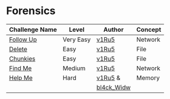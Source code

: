 # Forensics

| Challenge Name           |  Level    | Author                                        	      |  Concept                            |
|--------------------------|-----------|------------------------------------------------------|-------------------------------------| 
| [Follow Up](follow.md)   | Very Easy | [v1Ru5](https://twitter.com/SrideviKrishn16)         | Network                             |
| [Delete](delete.md)      | Easy      | [v1Ru5](https://twitter.com/SrideviKrishn16)         | File                                |
| [Chunkies](chunkies.md)  | Easy      | [v1Ru5](https://twitter.com/SrideviKrishn16)         | File                                |
| [Find Me](find.md)       | Medium    | [v1Ru5](https://twitter.com/SrideviKrishn16)         | Network                             |
| [Help Me](help.md)       | Hard      | [v1Ru5](https://twitter.com/SrideviKrishn16) &       | Memory                              |
|                          |           | [bl4ck_Widw](https://twitter.com/N4m1th4_01)         |                                     |
